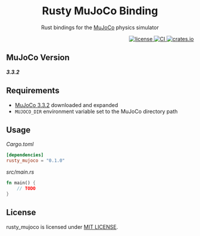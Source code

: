 <div align="center">
    <h1>Rusty MuJoCo Binding</h1>
    <p>Rust bindings for the <a href="https://mujoco.org">MuJoCo</a> physics simulator</p>
</div>

<div align="right">
    <a href="https://github.com/rust-control/rusty_mujoco/blob/main/LICENSE">
        <img alt="license" src="https://img.shields.io/crates/l/rusty_mujoco.svg"/>
    </a>
    <a href="https://github.com/rust-control/rusty_mujoco/actions">
        <img alt="CI" src="https://github.com/rust-control/rusty_mujoco/workflows/CI/badge.svg?branch=main"/>
    </a>
    <a href="https://crates.io/crates/rusty_mujoco">
        <img alt="crates.io" src="https://img.shields.io/crates/v/rusty_mujoco.svg"/>
    </a>
</div>

## MuJoCo Version

_**3.3.2**_

## Requirements

- [MuJoCo 3.3.2](https://github.com/google-deepmind/mujoco/releases/tag/3.3.3) downloaded and expanded
- `MUJOCO_DIR` environment variable set to the MuJoCo directory path

## Usage

*Cargo.toml*
```toml
[dependencies]
rusty_mujoco = "0.1.0"
```

*src/main.rs*
```rust
fn main() {
    // TODO
}
```

## License

rusty_mujoco is licensed under [MIT LICENSE](https://github.com/rust-control/rusty_mujoco/blob/main/LICENSE).
